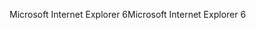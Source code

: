 <span data-ttu-id="f304e-101">Microsoft Internet Explorer 6</span><span class="sxs-lookup"><span data-stu-id="f304e-101">Microsoft Internet Explorer 6</span></span>